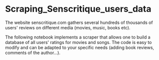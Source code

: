 # Scraping_Senscritique_users_data
The website senscritique.com gathers several hundreds of thousands of users' reviews on different media (movies, music, books etc). 

The following notebook implements a scraper that allows one to build a database of all users' ratings for movies and songs. The code is easy to modify and can be adapted to your specific needs (adding book reviews, comments of the author...).

